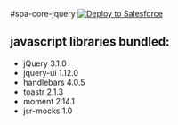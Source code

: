 #spa-core-jquery
<a href="https://boiling-dawn-9130.herokuapp.com/?owner=CodeScience&repo=spa-core-jquery" target="_blank">
  <img alt="Deploy to Salesforce"
       src="https://raw.githubusercontent.com/afawcett/githubsfdeploy/master/src/main/webapp/resources/img/deploy.png">
</a>

## javascript libraries bundled:
* jQuery 3.1.0
* jquery-ui 1.12.0
* handlebars 4.0.5
* toastr 2.1.3
* moment 2.14.1
* jsr-mocks 1.0
